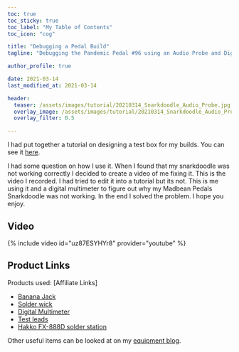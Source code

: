 ```yaml
---
toc: true
toc_sticky: true
toc_label: "My Table of Contents"
toc_icon: "cog"

title: "Debugging a Pedal Build"
tagline: "Debugging the Pandemic Pedal #96 using an Audio Probe and Digital Multimeter."

author_profile: true

date: 2021-03-14
last_modified_at: 2021-03-14

header:
  teaser: /assets/images/tutorial/20210314_Snarkdoodle_Audio_Probe.jpg
  overlay_image: /assets/images/tutorial/20210314_Snarkdoodle_Audio_Probe.jpg
  overlay_filter: 0.5

---
```


I had put together a tutorial on designing a test box for my builds. You can see it [here](/tutorials/2021-02-09-test-box/).

I had some question on how I use it. When I found that my snarkdoodle was not working correctly I decided to create a video of me fixing it. This is the video I recorded. I had tried to edit it into a tutorial but its not. This is me using it and a digital multimeter to figure out why my Madbean Pedals Snarkdoodle was not working. In the end I solved the problem. I hope you enjoy.

## Video

{% include video id="uz87ESYHYr8" provider="youtube" %}

## Product Links

Products used: [Affiliate Links]

* [Banana Jack](https://amzn.to/3cKjrbk)
* [Solder wick](https://amzn.to/2NvzHEA)
* [Digital Multimeter](https://amzn.to/2ZKM8PE)
* [Test leads](https://amzn.to/2NygEtp)
* [Hakko FX-888D solder station](https://amzn.to/2MlvLG6)

Other useful items can be looked at on my  [equipment blog](/blog/equipment/).